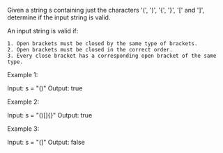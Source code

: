 Given a string s containing just the characters '(', ')', '{', '}', '[' and ']', determine if the input string is valid.

An input string is valid if:

    1. Open brackets must be closed by the same type of brackets.
    2. Open brackets must be closed in the correct order.
    3. Every close bracket has a corresponding open bracket of the same type.

 

Example 1:

Input: s = "()"
Output: true

Example 2:

Input: s = "()[]{}"
Output: true

Example 3:

Input: s = "(]"
Output: false
